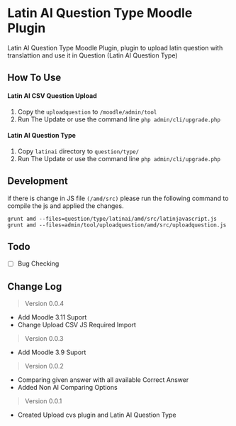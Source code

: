 # Latin AI Question Type Moodle Plugin

Latin AI Question Type Moodle Plugin, plugin to upload latin question with translattion and use it in Question (Latin AI Question Type)

## How To Use
#### Latin AI CSV Question Upload
1. Copy the `uploadquestion` to `/moodle/admin/tool`
2. Run The Update or use the command line `php admin/cli/upgrade.php`

#### Latin AI Question Type

1. Copy `latinai` directory to `question/type/`
2. Run The Update or use the command line `php admin/cli/upgrade.php`

## Development
if there is change in JS file `(/amd/src)` please run the following command to compile the js and applied the changes.

```shell
grunt amd --files=question/type/latinai/amd/src/latinjavascript.js
grunt amd --files=admin/tool/uploadquestion/amd/src/uploadquestion.js
```
## Todo
- [ ] Bug Checking

## Change Log
> Version 0.0.4
* Add Moodle 3.11 Suport
* Change Upload CSV JS Required Import

> Version 0.0.3
* Add Moodle 3.9 Suport

> Version 0.0.2
* Comparing given answer with all available Correct Answer
* Added Non AI Comparing Options

> Version 0.0.1
* Created Upload cvs plugin and Latin AI Question Type
